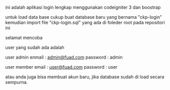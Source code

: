 ini adalah aplikasi login lengkap menggunakan codeigniter 3 dan boostrap

untuk load data base cukup buat database baru yang bernama "ckp-login"
kemudian import file "ckp-login.sql" yang ada di foleder root pada repositori ini

selamat mencoba

user yang sudah ada adalah

user admin
enmail : admin@fuad.com
password : admin

user member
email : user@fuad.com
password : user

atau anda juga bisa membuat akun baru, jika database sudah di load secara sempurna.
